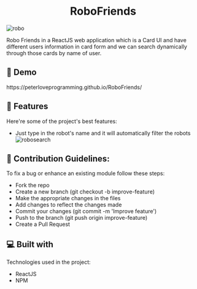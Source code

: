 <h1 align="center" id="title">RoboFriends</h1>


![robo](https://github.com/Peterloveprogramming/RoboFriends/assets/131538732/78311dd0-66ee-4046-8206-73dc2eea3439)

<p id="description">Robo Friends in a ReactJS web application which is a Card UI and have different users information in card form and we can search dynamically through those cards by name of user.</p>

<h2>🚀 Demo</h2>
https://peterloveprogramming.github.io/RoboFriends/
  
<h2>🧐 Features</h2>
Here're some of the project's best features:

*   Just type in the robot's name and it will automatically filter the robots
![robosearch](https://github.com/Peterloveprogramming/RoboFriends/assets/131538732/725a2887-69c2-49f3-b980-9d6d0df382e4)


  <h2>🍰 Contribution Guidelines:</h2>

To fix a bug or enhance an existing module follow these steps: 

*   Fork the repo
*   Create a new branch (git checkout -b improve-feature)
*   Make the appropriate changes in the files
*   Add changes to reflect the changes made
*   Commit your changes (git commit -m 'Improve feature')
*   Push to the branch (git push origin improve-feature)
*   Create a Pull Request
  
<h2>💻 Built with</h2>

Technologies used in the project:

*   ReactJS
*   NPM 

